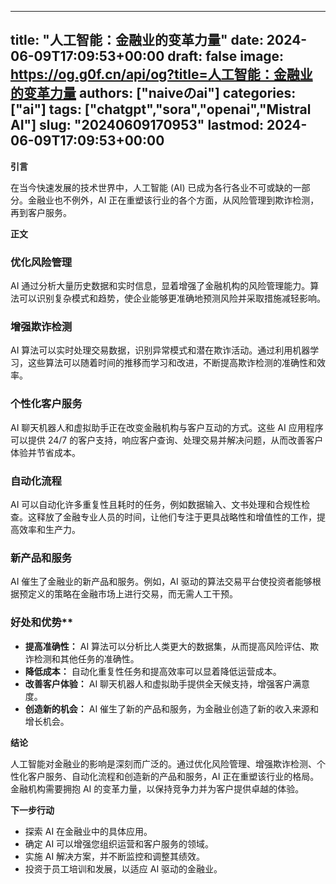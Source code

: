 
---
title: "人工智能：金融业的变革力量"
date: 2024-06-09T17:09:53+00:00
draft: false
image: https://og.g0f.cn/api/og?title=人工智能：金融业的变革力量
authors: ["naiveのai"]
categories: ["ai"]
tags: ["chatgpt","sora","openai","Mistral AI"]
slug: "20240609170953"
lastmod: 2024-06-09T17:09:53+00:00
---
**引言**

在当今快速发展的技术世界中，人工智能 (AI) 已成为各行各业不可或缺的一部分。金融业也不例外，AI 正在重塑该行业的各个方面，从风险管理到欺诈检测，再到客户服务。

**正文**

### 优化风险管理

AI 通过分析大量历史数据和实时信息，显着增强了金融机构的风险管理能力。算法可以识别复杂模式和趋势，使企业能够更准确地预测风险并采取措施减轻影响。

### 增强欺诈检测

AI 算法可以实时处理交易数据，识别异常模式和潜在欺诈活动。通过利用机器学习，这些算法可以随着时间的推移而学习和改进，不断提高欺诈检测的准确性和效率。

### 个性化客户服务

AI 聊天机器人和虚拟助手正在改变金融机构与客户互动的方式。这些 AI 应用程序可以提供 24/7 的客户支持，响应客户查询、处理交易并解决问题，从而改善客户体验并节省成本。

### 自动化流程

AI 可以自动化许多重复性且耗时的任务，例如数据输入、文书处理和合规性检查。这释放了金融专业人员的时间，让他们专注于更具战略性和增值性的工作，提高效率和生产力。

### 新产品和服务

AI 催生了金融业的新产品和服务。例如，AI 驱动的算法交易平台使投资者能够根据预定义的策略在金融市场上进行交易，而无需人工干预。

### 好处和优势**

* **提高准确性：** AI 算法可以分析比人类更大的数据集，从而提高风险评估、欺诈检测和其他任务的准确性。
* **降低成本：** 自动化重复性任务和提高效率可以显着降低运营成本。
* **改善客户体验：** AI 聊天机器人和虚拟助手提供全天候支持，增强客户满意度。
* **创造新的机会：** AI 催生了新的产品和服务，为金融业创造了新的收入来源和增长机会。

**结论**

人工智能对金融业的影响是深刻而广泛的。通过优化风险管理、增强欺诈检测、个性化客户服务、自动化流程和创造新的产品和服务，AI 正在重塑该行业的格局。金融机构需要拥抱 AI 的变革力量，以保持竞争力并为客户提供卓越的体验。

**下一步行动**

* 探索 AI 在金融业中的具体应用。
* 确定 AI 可以增强您组织运营和客户服务的领域。
* 实施 AI 解决方案，并不断监控和调整其绩效。
* 投资于员工培训和发展，以适应 AI 驱动的金融业。